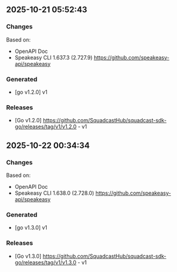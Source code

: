 

## 2025-10-21 05:52:43
### Changes
Based on:
- OpenAPI Doc  
- Speakeasy CLI 1.637.3 (2.727.9) https://github.com/speakeasy-api/speakeasy
### Generated
- [go v1.2.0] v1
### Releases
- [Go v1.2.0] https://github.com/SquadcastHub/squadcast-sdk-go/releases/tag/v1/v1.2.0 - v1

## 2025-10-22 00:34:34
### Changes
Based on:
- OpenAPI Doc  
- Speakeasy CLI 1.638.0 (2.728.0) https://github.com/speakeasy-api/speakeasy
### Generated
- [go v1.3.0] v1
### Releases
- [Go v1.3.0] https://github.com/SquadcastHub/squadcast-sdk-go/releases/tag/v1/v1.3.0 - v1